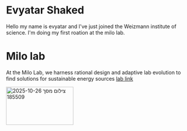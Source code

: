# Evyatar Shaked

Hello my name is evyatar and I've just joined the Weizmann institute of science. I'm doing my first roation at the milo lab.

# Milo lab
At the Milo Lab, we harness rational design and adaptive lab evolution to find solutions for sustainable energy sources
[lab link](https://www.weizmann.ac.il/plants/milo/)



<img width="184" height="104" alt="צילום מסך 2025-10-26 185509" src="https://github.com/user-attachments/assets/2aeca78d-a66b-4364-aa80-c7f2d486d5cb" />
